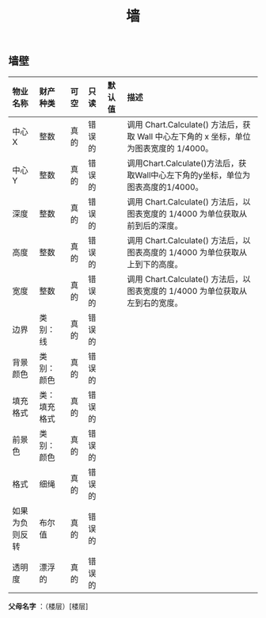 ﻿---
title: 墙
second_title: Aspose.Cells Cloud Documen
type: docs
url: /zh/specification/model/walls/
description: Aspose.Cells 云模型规格：墙壁。轻松处理 Excel 和其他电子表格文档，具有打开、生成、编辑、拆分、合并、比较和转换等功能
weight: 50
---
## **墙壁**

 

|物业名称|财产种类|可空|只读|默认值|描述|
|:- |:- |:- |:- |:- |:- |
|中心X|整数|真的|错误的||调用 Chart.Calculate() 方法后，获取 Wall 中心左下角的 x 坐标，单位为图表宽度的 1/4000。|
|中心Y|整数|真的|错误的||调用Chart.Calculate()方法后，获取Wall中心左下角的y坐标，单位为图表高度的1/4000。|
|深度|整数|真的|错误的||调用 Chart.Calculate() 方法后，以图表宽度的 1/4000 为单位获取从前到后的深度。|
|高度|整数|真的|错误的||调用 Chart.Calculate() 方法后，以图表高度的 1/4000 为单位获取从上到下的高度。|
|宽度|整数|真的|错误的||调用 Chart.Calculate() 方法后，以图表宽度的 1/4000 为单位获取从左到右的宽度。|
|边界|类别：线|真的|错误的|||
|背景颜色|类别：颜色|真的|错误的|||
|填充格式|类：填充格式|真的|错误的|||
|前景色|类别：颜色|真的|错误的|||
|格式|细绳|真的|错误的|||
|如果为负则反转|布尔值|真的|错误的|||
|透明度|漂浮的|真的|错误的|||

**父母名字** ：（楼层）[楼层]